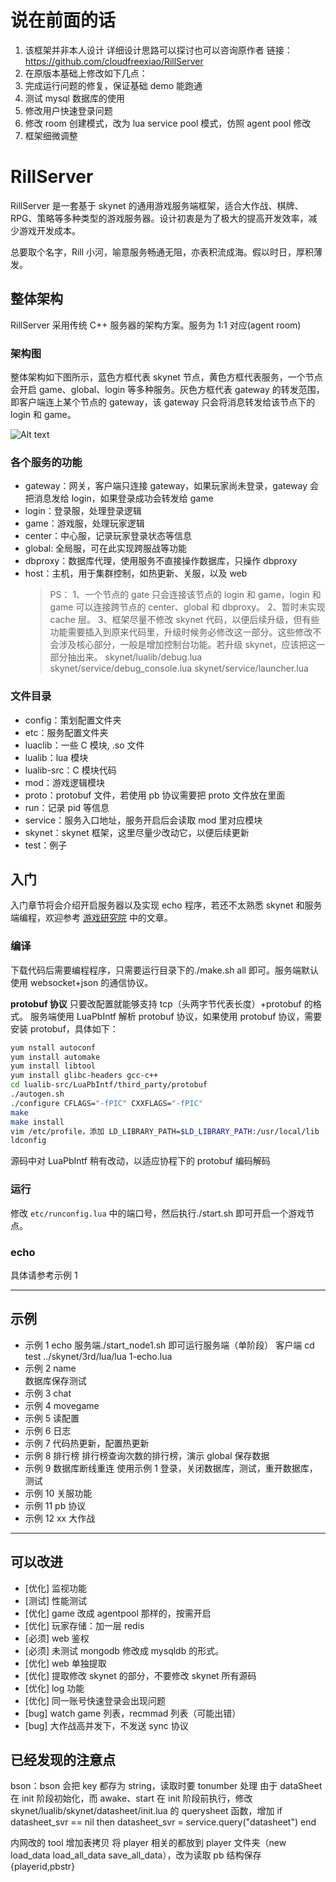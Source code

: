 # 说在前面的话

1. 该框架并非本人设计 详细设计思路可以探讨也可以咨询原作者 链接：https://github.com/cloudfreexiao/RillServer
2. 在原版本基础上修改如下几点：
  1. 完成运行问题的修复，保证基础 demo 能跑通
  2. 测试 mysql 数据库的使用
  3. 修改用户快速登录问题
  4. 修改 room 创建模式，改为 lua service pool 模式，仿照 agent pool 修改
  5. 框架细微调整

# RillServer

RillServer 是一套基于 skynet 的通用游戏服务端框架，适合大作战、棋牌、RPG、策略等多种类型的游戏服务器。设计初衷是为了极大的提高开发效率，减少游戏开发成本。

总要取个名字，Rill 小河，喻意服务畅通无阻，亦表积流成海。假以时日，厚积薄发。

## 整体架构

RillServer 采用传统 C++ 服务器的架构方案。服务为 1:1 对应(agent room)

### 架构图

整体架构如下图所示，蓝色方框代表 skynet 节点，黄色方框代表服务，一个节点会开启 game、global、login 等多种服务。灰色方框代表 gateway 的转发范围，即客户端连上某个节点的 gateway，该 gateway 只会将消息转发给该节点下的 login 和 game。

![Alt text](./doc/img/1.jpg)

### 各个服务的功能

- gateway：网关，客户端只连接 gateway，如果玩家尚未登录，gateway 会把消息发给 login，如果登录成功会转发给 game
- login：登录服，处理登录逻辑
- game：游戏服，处理玩家逻辑
- center：中心服，记录玩家登录状态等信息
- global: 全局服，可在此实现跨服战等功能
- dbproxy：数据库代理，使用服务不直接操作数据库，只操作 dbproxy
- host：主机，用于集群控制，如热更新、关服，以及 web
  > PS：
  > 1、一个节点的 gate 只会连接该节点的 login 和 game，login 和 game 可以连接跨节点的 center、global 和 dbproxy。
  > 2、暂时未实现 cache 层。
  > 3、框架尽量不修改 skynet 代码，以便后续升级，但有些功能需要插入到原来代码里，升级时候务必修改这一部分。这些修改不会涉及核心部分，一般是增加控制台功能。若升级 skynet，应该把这一部分抽出来。
  > skynet/lualib/debug.lua
  > skynet/service/debug_console.lua
  > skynet/service/launcher.lua

### 文件目录

- config：策划配置文件夹
- etc：服务配置文件夹
- luaclib：一些 C 模块, .so 文件
- lualib：lua 模块
- lualib-src：C 模块代码
- mod：游戏逻辑模块
- proto：protobuf 文件，若使用 pb 协议需要把 proto 文件放在里面
- run：记录 pid 等信息
- service：服务入口地址，服务开启后会读取 mod 里对应模块
- skynet：skynet 框架，这里尽量少改动它，以便后续更新
- test：例子

## 入门

入门章节将会介绍开启服务器以及实现 echo 程序，若还不太熟悉 skynet 和服务端编程，欢迎参考 [游戏研究院](https://zhuanlan.zhihu.com/pyluo) 中的文章。

### 编译

下载代码后需要编程程序，只需要运行目录下的./make.sh all 即可。服务端默认使用 websocket+json 的通信协议。

**protobuf 协议** 只要改配置就能够支持 tcp（头两字节代表长度）+protobuf 的格式。 服务端使用 LuaPbIntf 解析 protobuf 协议，如果使用 protobuf 协议，需要安装 protobuf，具体如下：

```sh
yum nstall autoconf
yum install automake
yum install libtool
yum install glibc-headers gcc-c++
cd lualib-src/LuaPbIntf/third_party/protobuf
./autogen.sh
./configure CFLAGS="-fPIC" CXXFLAGS="-fPIC"
make
make install
vim /etc/profile，添加 LD_LIBRARY_PATH=$LD_LIBRARY_PATH:/usr/local/lib
ldconfig
```

源码中对 LuaPbIntf 稍有改动，以适应协程下的 protobuf 编码解码

### 运行

修改 `etc/runconfig.lua` 中的端口号，然后执行./start.sh 即可开启一个游戏节点。

### echo

具体请参考示例 1

---

## 示例

- 示例 1 echo
  服务端./start_node1.sh 即可运行服务端（单阶段）
  客户端 cd test ../skynet/3rd/lua/lua 1-echo.lua
- 示例 2 name  
   数据库保存测试
- 示例 3 chat
- 示例 4 movegame
- 示例 5 读配置
- 示例 6 日志
- 示例 7 代码热更新，配置热更新
- 示例 8 排行榜
  排行榜查询次数的排行榜，演示 global 保存数据
- 示例 9 数据库断线重连
  使用示例 1 登录，关闭数据库，测试，重开数据库，测试
- 示例 10 关服功能
- 示例 11 pb 协议
- 示例 12 xx 大作战

---

## 可以改进

- [优化] 监视功能
- [测试] 性能测试
- [优化] game 改成 agentpool 那样的，按需开启
- [优化] 玩家存储：加一层 redis
- [必须] web 鉴权
- [必须] 未测试 mongodb 修改成 mysqldb 的形式。
- [优化] web 单独提取
- [优化] 提取修改 skynet 的部分，不要修改 skynet 所有源码
- [优化] log 功能
- [优化] 同一账号快速登录会出现问题
- [bug] watch game 列表，recmmad 列表（可能出错）
- [bug] 大作战高并发下，不发送 sync 协议

## 已经发现的注意点

bson：bson 会把 key 都存为 string，读取时要 tonumber 处理
由于 dataSheet 在 init 阶段初始化，而 awake、start 在 init 阶段前执行，修改 skynet/lualib/skynet/datasheet/init.lua 的 querysheet 函数，增加 if datasheet_svr == nil then datasheet_svr = service.query("datasheet") end

内网改的
tool 增加表拷贝
将 player 相关的都放到 player 文件夹（new load_data load_all_data save_all_data），改为读取 pb 结构保存{playerid,pbstr}
